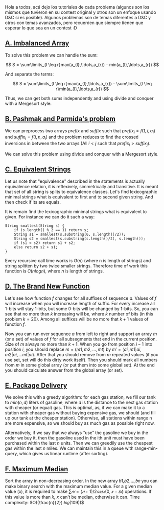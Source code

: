 Hola a todos, acá dejo los tutoriales de cada problema (algunos son los mismos que tuvieron en su contest original y otros son un enfoque usando D&C si es posible). Algunos problemas son de temas diferentes a D&C y otros con temas avanzados, pero recuerden que siempre tienen que esperar lo que sea en un contest :D

[A. Imbalanced Array](https://codeforces.com/group/Hz7jTE3LqO/contest/249674/problem/A)
------------------

To solve this problem we can handle the sum:

$$ S = \sum\limits_{l \leq r}max(a_{l},\ldots,a_{r}) - min(a_{l},\ldots,a_{r}) $$

And separate the terms:

$$ S = \sum\limits_{l \leq r}max(a_{l},\ldots,a_{r}) - \sum\limits_{l \leq r}min(a_{l},\ldots,a_{r}) $$

Thus, we can get both sums independently and using divide and conquer with a Mergesort style.

[B. Pashmak and Parmida's problem](https://codeforces.com/group/Hz7jTE3LqO/contest/249674/problem/B)
------------------

We can preprocess two arrays $prefix$ and $suffix$ such that $prefix_{i} = f(1,i,a_{i})$ and $suffix_{i} = f(i,n,a_{i})$ and the problem reduces to find the crossed inversions in between the two arrays (All $i < j$ such that $prefix_{i} > suffix_{j}$).

We can solve this problem using divide and conquer with a Mergesort style.

[C. Equivalent Strings](https://codeforces.com/group/Hz7jTE3LqO/contest/249674/problem/C)
------------------

Let us note that "equivalence" described in the statements is actually equivalence relation, it is reflexively, simmetrically and transitive. It is meant that set of all string is splits to equivalence classes. Let's find lexicographic minimal strings what is equivalent to first and to second given string. And then check if its are equals.

It is remain find the lexicographic minimal strings what is equivalent to given. For instance we can do it such a way:

~~~~~
String smallest(String s) {
    if (s.length() % 2 == 1) return s;
    String s1 = smallest(s.substring(0, s.length()/2));
    String s2 = smallest(s.substring(s.length()/2), s.length());
    if (s1 < s2) return s1 + s2;
    else return s2 + s1;
}
~~~~~

Every recursive call time works is $O(n)$ (where n is length of strings) and string splitten by two twice smaller strings. Therefore time of work this function is $O(nlogn)$, where $n$ is length of strings.

[D. The Brand New Function](https://codeforces.com/group/Hz7jTE3LqO/contest/249674/problem/D)
------------------

Let's see how function $f$ changes for all suffixes of sequence $a$. Values of $f$ will increase when you will increase length of suffix. For every increase all 1-bits will stay 1-bits, but some 0-bits will be changed by 1-bits. So, you can see that no more than $k$ increasing will be, where $k$ number of bits (in this problem $k = 20$). Among all suffixes will be no more that $k + 1$ values of function $f$.

Now you can run over sequence $a$ from left to right and support an array $m$ (or a set) of values of $f$ for all subsegments that end in the current position. Size of $m$ always no more than $k + 1$. When you go from position $i - 1$ into position $i$, you should replace $m = (m1, m2, ..., mt)$ by $m' = (ai, m1|ai, m2|ai, ... mt|ai)$. After that you should remove from $m$ repeated values (if you use set, set will do this dirty work itself). Then you should mark all numbers from $m$ in some global array (or put them into some global set). At the end you should calculate answer from the global array (or set).

[E. Package Delivery](https://codeforces.com/group/Hz7jTE3LqO/contest/249674/problem/E)
------------------

We solve this with a greedy algorithm: for each gas station, we fill our tank to $min(n, d)$ liters of gasoline, where $d$ is the distance to the next gas station with cheaper (or equal) gas. This is optimal, as, if we can make it to a station with cheaper gas without buying expensive gas, we should (and fill up our tank at the cheaper station). Otherwise, all stations within range n are more expensive, so we should buy as much gas as possible right now.

Alternatively, if we say that we always “use” the gasoline we buy in the order we buy it, then the gasoline used in the ith unit must have been purchased within the last $n$ units. Then we can greedily use the cheapest gas within the last $n$ miles. We can maintain this in a queue with range-min-query, which gives us linear runtime (after sorting).

[F. Maximum Median](https://codeforces.com/group/Hz7jTE3LqO/contest/249674/problem/F)
------------------

Sort the array in non-decreasing order. In the new array 𝑏1,𝑏2,…,𝑏𝑛 you can make binary search with the maximum median value. For a given median value (𝑥), it is required to make $\sum 𝑛𝑖=(𝑛+1)/2𝑚𝑎𝑥(0,𝑥−𝑏𝑖)$ operations. If this value is more than 𝑘, 𝑥 can't be median, otherwise it can. Time complexity: $O((\frac{n}{2})⋅𝑙𝑜𝑔(109))$


